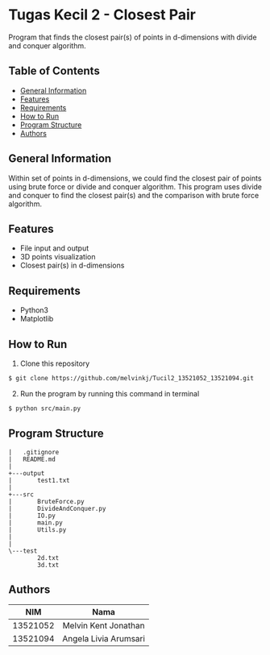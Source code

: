 # Tugas Kecil 2 - Closest Pair
Program that finds the closest pair(s) of points in d-dimensions with divide and conquer algorithm.

## **Table of Contents**
* [General Information](#general-information)
* [Features](#features)
* [Requirements](#requirements)
* [How to Run](#how-to-run)
* [Program Structure](#program-structure)
* [Authors](#authors)

## **General Information**
Within set of points in d-dimensions, we could find the closest pair of points using brute force or divide and conquer algorithm. This program uses divide and conquer to find the closest pair(s) and the comparison with brute force algorithm. 

## **Features**
* File input and output
* 3D points visualization
* Closest pair(s) in d-dimensions

## **Requirements**
* Python3
* Matplotlib

## **How to Run**
1. Clone this repository <br>
```sh 
$ git clone https://github.com/melvinkj/Tucil2_13521052_13521094.git
```

2. Run the program by running this command in terminal <br>
```sh 
$ python src/main.py
```


## **Program Structure**
```
|   .gitignore
|   README.md
|
+---output
|       test1.txt
|
+---src
|       BruteForce.py
|       DivideAndConquer.py
|       IO.py
|       main.py
|       Utils.py
|   
|
\---test
        2d.txt
        3d.txt

```

## **Authors**

|  **NIM** |        **Nama**       |
|:--------:|:---------------------:|
| 13521052 | Melvin Kent Jonathan  |
| 13521094 | Angela Livia Arumsari |